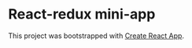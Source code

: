 # React-redux mini-app

This project was bootstrapped with [Create React App](https://NKhoroshulia.github.io/react-redux-mini-app).
